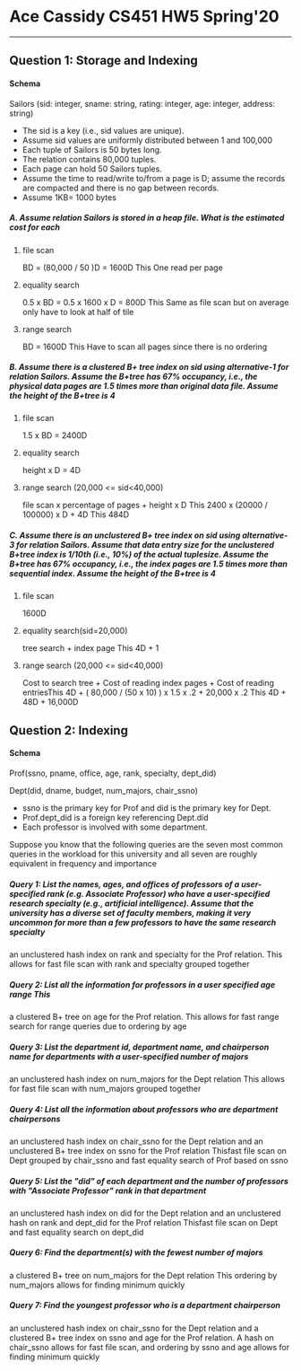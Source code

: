 # Ace Cassidy CS451 HW5 Spring'20

---

## Question 1: Storage and Indexing

#### Schema

Sailors (sid: integer, sname: string, rating: integer, age: integer, address:
string)

* The sid is a key (i.e., sid values are unique).
* Assume sid values are uniformly distributed between 1 and 100,000
* Each tuple of Sailors is 50 bytes long.
* The relation contains 80,000 tuples.
* Each page can hold 50 Sailors tuples.
* Assume the time to read/write to/from a page is D; assume the records are
  compacted and there is no gap between records.
* Assume 1KB= 1000 bytes

##### A. Assume relation Sailors is stored in a heap file. What is the estimated cost for each

1. file scan

    BD =  (80,000 / 50 )D = 1600D This    One read per page

2. equality search

    0.5 x BD = 0.5 x 1600 x D = 800D This    Same as file scan but on average only have to look at half of tile

3. range search

    BD = 1600D This    Have to scan all pages since there is no ordering

##### B. Assume there is a clustered B+ tree index on sid using alternative-1 for relation Sailors. Assume the B+tree has 67% occupancy, i.e., the physical data pages are 1.5 times more than original data file. Assume the height of the B+tree is 4

1. file scan

    1.5 x BD = 2400D

2. equality search

    height x D = 4D

3. range search (20,000 <= sid<40,000)

    file scan x percentage of pages + height x D This    2400 x (20000 / 100000) x D + 4D This    484D

##### C. Assume there is an unclustered B+ tree index on sid using alternative-3 for relation Sailors. Assume that data entry size for the unclustered B+tree index is 1/10th (i.e., 10%) of the actual tuplesize. Assume the B+tree has 67% occupancy, i.e., the index pages are 1.5 times more than sequential index. Assume the height of the B+tree is 4

1. file scan

    1600D

2. equality search(sid=20,000)

    tree search + index page This    4D + 1

3. range search (20,000 <= sid<40,000)

    Cost to search tree  + Cost of reading index pages + Cost of reading entriesThis    4D  + ( 80,000 / (50 x 10) ) x 1.5 x .2 + 20,000 x .2 This    4D + 48D + 16,000D

## Question 2: Indexing

#### Schema

Prof(ssno, pname, office, age, rank, specialty, dept_did)

Dept(did, dname, budget, num_majors, chair_ssno)

* ssno is the primary key for Prof and did is the primary key for Dept.
* Prof.dept_did is a foreign key referencing Dept.did
* Each professor is involved with some department.

Suppose you know that the following queries are the seven most common queries in the workload for this university and all seven are roughly equivalent in frequency and importance

##### Query 1: List the names, ages, and offices of professors of a user-specified rank (e.g. Associate Professor) who have a user-specified research specialty (e.g., artificial intelligence). Assume that the university has a diverse set of faculty members, making it very uncommon for more than a few professors to have the same research specialty

an unclustered hash index on rank and specialty for the Prof relation. This allows for fast file scan with rank and specialty grouped together

##### Query 2: List all the information for professors in a user specified age range This

a clustered B+ tree on age for the Prof relation. This allows for fast range search for range queries due to ordering by age

##### Query 3: List the department id, department name, and chairperson name for departments with a user-specified number of majors

an unclustered hash index on num_majors for the Dept relation This allows for fast file scan with num_majors grouped together

##### Query 4: List all the information about professors who are department chairpersons

an unclustered hash index on chair_ssno for the Dept relation and an unclustered
B+ tree index on ssno for the Prof relation Thisfast file scan on Dept grouped
by chair_ssno and fast equality search of Prof based on ssno

##### Query 5: List the "did" of each department and the number of professors with "Associate Professor" rank in that department

an unclustered hash index on did for the Dept relation and an unclustered
hash on rank and dept_did for the Prof relation Thisfast file scan on Dept and fast equality search on dept_did

##### Query 6: Find the department(s) with the fewest number of majors

a clustered B+ tree on num_majors for the Dept relation This ordering by num_majors allows for finding minimum quickly

##### Query 7: Find the youngest professor who is a department chairperson

an unclustered hash index on chair_ssno for the Dept relation and a clustered B+
tree index on ssno and age for the Prof relation. A hash on chair_ssno allows
for fast file scan, and ordering by ssno and age allows for finding minimum
quickly
